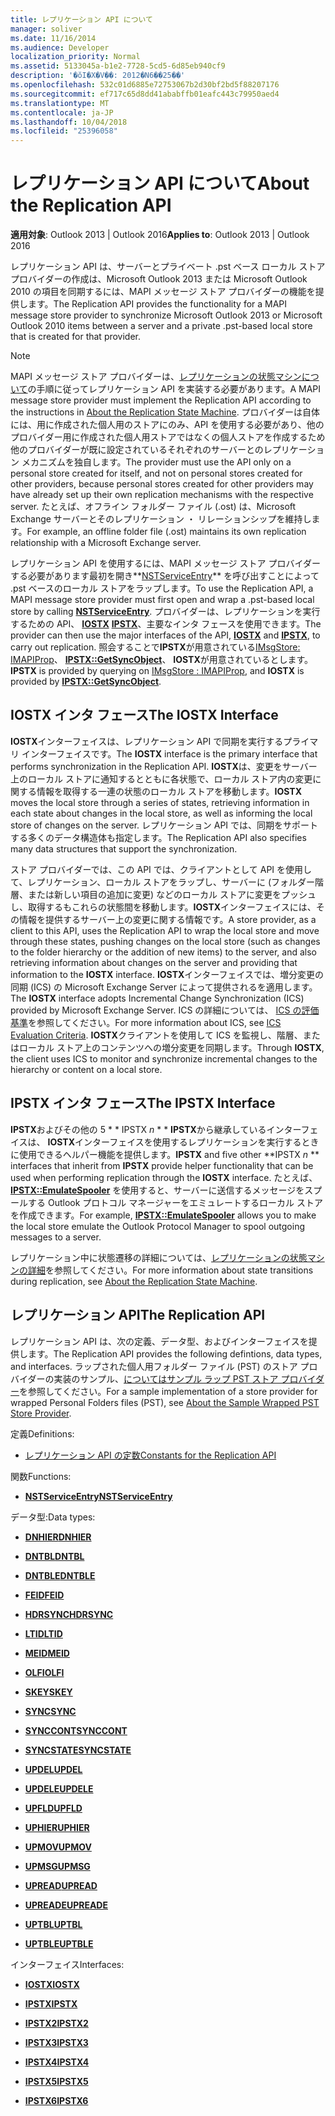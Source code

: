 ```yaml
---
title: レプリケーション API について
manager: soliver
ms.date: 11/16/2014
ms.audience: Developer
localization_priority: Normal
ms.assetid: 5133045a-b1e2-7728-5cd5-6d85eb940cf9
description: '�ŏI�X�V��: 2012�N6��25��'
ms.openlocfilehash: 532c01d6885e72753067b2d30bf2bd5f88207176
ms.sourcegitcommit: ef717c65d8dd41ababffb01eafc443c79950aed4
ms.translationtype: MT
ms.contentlocale: ja-JP
ms.lasthandoff: 10/04/2018
ms.locfileid: "25396058"
---
```

# <a name="about-the-replication-api"></a><span data-ttu-id="be84f-103">レプリケーション API について</span><span class="sxs-lookup"><span data-stu-id="be84f-103">About the Replication API</span></span>

  
  
<span data-ttu-id="be84f-104">**適用対象**: Outlook 2013 | Outlook 2016</span><span class="sxs-lookup"><span data-stu-id="be84f-104">**Applies to**: Outlook 2013 | Outlook 2016</span></span> 
  
<span data-ttu-id="be84f-105">レプリケーション API は、サーバーとプライベート .pst ベース ローカル ストア プロバイダーの作成は、Microsoft Outlook 2013 または Microsoft Outlook 2010 の項目を同期するには、MAPI メッセージ ストア プロバイダーの機能を提供します。</span><span class="sxs-lookup"><span data-stu-id="be84f-105">The Replication API provides the functionality for a MAPI message store provider to synchronize Microsoft Outlook 2013 or Microsoft Outlook 2010 items between a server and a private .pst-based local store that is created for that provider.</span></span> 
  
> [!NOTE]
> <span data-ttu-id="be84f-106">MAPI メッセージ ストア プロバイダーは、[レプリケーションの状態マシンについて](about-the-replication-state-machine.md)の手順に従ってレプリケーション API を実装する必要があります。</span><span class="sxs-lookup"><span data-stu-id="be84f-106">A MAPI message store provider must implement the Replication API according to the instructions in [About the Replication State Machine](about-the-replication-state-machine.md).</span></span> <span data-ttu-id="be84f-107">プロバイダーは自体には、用に作成された個人用のストアにのみ、API を使用する必要があり、他のプロバイダー用に作成された個人用ストアではなくの個人ストアを作成するため他のプロバイダーが既に設定されているそれぞれのサーバーとのレプリケーション メカニズムを独自します。</span><span class="sxs-lookup"><span data-stu-id="be84f-107">The provider must use the API only on a personal store created for itself, and not on personal stores created for other providers, because personal stores created for other providers may have already set up their own replication mechanisms with the respective server.</span></span> <span data-ttu-id="be84f-108">たとえば、オフライン フォルダー ファイル (.ost) は、Microsoft Exchange サーバーとそのレプリケーション ・ リレーションシップを維持します。</span><span class="sxs-lookup"><span data-stu-id="be84f-108">For example, an offline folder file (.ost) maintains its own replication relationship with a Microsoft Exchange server.</span></span> 
  
<span data-ttu-id="be84f-109">レプリケーション API を使用するには、MAPI メッセージ ストア プロバイダーする必要があります最初を開き**[NSTServiceEntry](nstserviceentry.md)** を呼び出すことによって .pst ベースのローカル ストアをラップします。</span><span class="sxs-lookup"><span data-stu-id="be84f-109">To use the Replication API, a MAPI message store provider must first open and wrap a .pst-based local store by calling **[NSTServiceEntry](nstserviceentry.md)**.</span></span> <span data-ttu-id="be84f-110">プロバイダーは、レプリケーションを実行するための API、 **[IOSTX](iostxiunknown.md)** **[IPSTX](ipstxiunknown.md)**、主要なインタ フェースを使用できます。</span><span class="sxs-lookup"><span data-stu-id="be84f-110">The provider can then use the major interfaces of the API, **[IOSTX](iostxiunknown.md)** and **[IPSTX](ipstxiunknown.md)**, to carry out replication.</span></span> <span data-ttu-id="be84f-111">照会することで**IPSTX**が用意されている[IMsgStore: IMAPIProp](imsgstoreimapiprop.md)、 **[IPSTX::GetSyncObject](ipstx-getsyncobject.md)**、 **IOSTX**が用意されているとします。</span><span class="sxs-lookup"><span data-stu-id="be84f-111">**IPSTX** is provided by querying on [IMsgStore : IMAPIProp](imsgstoreimapiprop.md), and **IOSTX** is provided by **[IPSTX::GetSyncObject](ipstx-getsyncobject.md)**.</span></span> 
  
## <a name="the-iostx-interface"></a><span data-ttu-id="be84f-112">IOSTX インタ フェース</span><span class="sxs-lookup"><span data-stu-id="be84f-112">The IOSTX Interface</span></span>

<span data-ttu-id="be84f-113">**IOSTX**インターフェイスは、レプリケーション API で同期を実行するプライマリ インターフェイスです。</span><span class="sxs-lookup"><span data-stu-id="be84f-113">The **IOSTX** interface is the primary interface that performs synchronization in the Replication API.</span></span> <span data-ttu-id="be84f-114">**IOSTX**は、変更をサーバー上のローカル ストアに通知するとともに各状態で、ローカル ストア内の変更に関する情報を取得する一連の状態のローカル ストアを移動します。</span><span class="sxs-lookup"><span data-stu-id="be84f-114">**IOSTX** moves the local store through a series of states, retrieving information in each state about changes in the local store, as well as informing the local store of changes on the server.</span></span> <span data-ttu-id="be84f-115">レプリケーション API では、同期をサポートする多くのデータ構造体も指定します。</span><span class="sxs-lookup"><span data-stu-id="be84f-115">The Replication API also specifies many data structures that support the synchronization.</span></span> 
  
<span data-ttu-id="be84f-116">ストア プロバイダーでは、この API では、クライアントとして API を使用して、レプリケーション、ローカル ストアをラップし、サーバーに (フォルダー階層、または新しい項目の追加に変更) などのローカル ストアに変更をプッシュし、取得するもこれらの状態間を移動します。**IOSTX**インターフェイスには、その情報を提供するサーバー上の変更に関する情報です。</span><span class="sxs-lookup"><span data-stu-id="be84f-116">A store provider, as a client to this API, uses the Replication API to wrap the local store and move through these states, pushing changes on the local store (such as changes to the folder hierarchy or the addition of new items) to the server, and also retrieving information about changes on the server and providing that information to the **IOSTX** interface.</span></span> <span data-ttu-id="be84f-117">**IOSTX**インターフェイスでは、増分変更の同期 (ICS) の Microsoft Exchange Server によって提供されるを適用します。</span><span class="sxs-lookup"><span data-stu-id="be84f-117">The **IOSTX** interface adopts Incremental Change Synchronization (ICS) provided by Microsoft Exchange Server.</span></span> <span data-ttu-id="be84f-118">ICS の詳細については、 [ICS の評価基準](https://msdn.microsoft.com/library/aa579252%28EXCHG.80%29.aspx)を参照してください。</span><span class="sxs-lookup"><span data-stu-id="be84f-118">For more information about ICS, see [ICS Evaluation Criteria](https://msdn.microsoft.com/library/aa579252%28EXCHG.80%29.aspx).</span></span> <span data-ttu-id="be84f-119">**IOSTX**クライアントを使用して ICS を監視し、階層、またはローカル ストア上のコンテンツへの増分変更を同期します。</span><span class="sxs-lookup"><span data-stu-id="be84f-119">Through **IOSTX**, the client uses ICS to monitor and synchronize incremental changes to the hierarchy or content on a local store.</span></span> 
  
## <a name="the-ipstx-interface"></a><span data-ttu-id="be84f-120">IPSTX インタ フェース</span><span class="sxs-lookup"><span data-stu-id="be84f-120">The IPSTX Interface</span></span>

 <span data-ttu-id="be84f-121">**IPSTX**およびその他の 5 \* \* IPSTX *n* \* \* **IPSTX**から継承しているインターフェイスは、 **IOSTX**インターフェイスを使用するレプリケーションを実行するときに使用できるヘルパー機能を提供します。</span><span class="sxs-lookup"><span data-stu-id="be84f-121">**IPSTX** and five other \*\*IPSTX *n* \*\* interfaces that inherit from **IPSTX** provide helper functionality that can be used when performing replication through the **IOSTX** interface.</span></span> <span data-ttu-id="be84f-122">たとえば、 **[IPSTX::EmulateSpooler](ipstx-emulatespooler.md)** を使用すると、サーバーに送信するメッセージをスプールする Outlook プロトコル マネージャーをエミュレートするローカル ストアを作成できます。</span><span class="sxs-lookup"><span data-stu-id="be84f-122">For example, **[IPSTX::EmulateSpooler](ipstx-emulatespooler.md)** allows you to make the local store emulate the Outlook Protocol Manager to spool outgoing messages to a server.</span></span> 
  
<span data-ttu-id="be84f-123">レプリケーション中に状態遷移の詳細については、[レプリケーションの状態マシンの詳細](about-the-replication-state-machine.md)を参照してください。</span><span class="sxs-lookup"><span data-stu-id="be84f-123">For more information about state transitions during replication, see [About the Replication State Machine](about-the-replication-state-machine.md).</span></span>
  
## <a name="the-replication-api"></a><span data-ttu-id="be84f-124">レプリケーション API</span><span class="sxs-lookup"><span data-stu-id="be84f-124">The Replication API</span></span>

<span data-ttu-id="be84f-125">レプリケーション API は、次の定義、データ型、およびインターフェイスを提供します。</span><span class="sxs-lookup"><span data-stu-id="be84f-125">The Replication API provides the following defintions, data types, and interfaces.</span></span> <span data-ttu-id="be84f-126">ラップされた個人用フォルダー ファイル (PST) のストア プロバイダーの実装のサンプル、[についてはサンプル ラップ PST ストア プロバイダー](about-the-sample-wrapped-pst-store-provider.md)を参照してください。</span><span class="sxs-lookup"><span data-stu-id="be84f-126">For a sample implementation of a store provider for wrapped Personal Folders files (PST), see [About the Sample Wrapped PST Store Provider](about-the-sample-wrapped-pst-store-provider.md).</span></span>
  
<span data-ttu-id="be84f-127">定義</span><span class="sxs-lookup"><span data-stu-id="be84f-127">Definitions:</span></span>
  
- [<span data-ttu-id="be84f-128">レプリケーション API の定数</span><span class="sxs-lookup"><span data-stu-id="be84f-128">Constants for the Replication API</span></span>](mapi-constants.md)
    
<span data-ttu-id="be84f-129">関数</span><span class="sxs-lookup"><span data-stu-id="be84f-129">Functions:</span></span>
  
- <span data-ttu-id="be84f-130">**[NSTServiceEntry](nstserviceentry.md)**</span><span class="sxs-lookup"><span data-stu-id="be84f-130">**[NSTServiceEntry](nstserviceentry.md)**</span></span>
    
<span data-ttu-id="be84f-131">データ型:</span><span class="sxs-lookup"><span data-stu-id="be84f-131">Data types:</span></span>
  
- <span data-ttu-id="be84f-132">**[DNHIER](dnhier.md)**</span><span class="sxs-lookup"><span data-stu-id="be84f-132">**[DNHIER](dnhier.md)**</span></span>
    
- <span data-ttu-id="be84f-133">**[DNTBL](dntbl.md)**</span><span class="sxs-lookup"><span data-stu-id="be84f-133">**[DNTBL](dntbl.md)**</span></span>
    
- <span data-ttu-id="be84f-134">**[DNTBLE](dntble.md)**</span><span class="sxs-lookup"><span data-stu-id="be84f-134">**[DNTBLE](dntble.md)**</span></span>
    
- <span data-ttu-id="be84f-135">**[FEID](feid.md)**</span><span class="sxs-lookup"><span data-stu-id="be84f-135">**[FEID](feid.md)**</span></span>
    
- <span data-ttu-id="be84f-136">**[HDRSYNC](hdrsync.md)**</span><span class="sxs-lookup"><span data-stu-id="be84f-136">**[HDRSYNC](hdrsync.md)**</span></span>
    
- <span data-ttu-id="be84f-137">**[LTID](ltid.md)**</span><span class="sxs-lookup"><span data-stu-id="be84f-137">**[LTID](ltid.md)**</span></span>
    
- <span data-ttu-id="be84f-138">**[MEID](meid.md)**</span><span class="sxs-lookup"><span data-stu-id="be84f-138">**[MEID](meid.md)**</span></span>
    
- <span data-ttu-id="be84f-139">**[OLFI](olfi.md)**</span><span class="sxs-lookup"><span data-stu-id="be84f-139">**[OLFI](olfi.md)**</span></span>
    
- <span data-ttu-id="be84f-140">**[SKEY](skey.md)**</span><span class="sxs-lookup"><span data-stu-id="be84f-140">**[SKEY](skey.md)**</span></span>
    
- <span data-ttu-id="be84f-141">**[SYNC](sync.md)**</span><span class="sxs-lookup"><span data-stu-id="be84f-141">**[SYNC](sync.md)**</span></span>
    
- <span data-ttu-id="be84f-142">**[SYNCCONT](synccont.md)**</span><span class="sxs-lookup"><span data-stu-id="be84f-142">**[SYNCCONT](synccont.md)**</span></span>
    
- <span data-ttu-id="be84f-143">**[SYNCSTATE](syncstate.md)**</span><span class="sxs-lookup"><span data-stu-id="be84f-143">**[SYNCSTATE](syncstate.md)**</span></span>
    
- <span data-ttu-id="be84f-144">**[UPDEL](updel.md)**</span><span class="sxs-lookup"><span data-stu-id="be84f-144">**[UPDEL](updel.md)**</span></span>
    
- <span data-ttu-id="be84f-145">**[UPDELE](updele.md)**</span><span class="sxs-lookup"><span data-stu-id="be84f-145">**[UPDELE](updele.md)**</span></span>
    
- <span data-ttu-id="be84f-146">**[UPFLD](upfld.md)**</span><span class="sxs-lookup"><span data-stu-id="be84f-146">**[UPFLD](upfld.md)**</span></span>
    
- <span data-ttu-id="be84f-147">**[UPHIER](uphier.md)**</span><span class="sxs-lookup"><span data-stu-id="be84f-147">**[UPHIER](uphier.md)**</span></span>
    
- <span data-ttu-id="be84f-148">**[UPMOV](upmov.md)**</span><span class="sxs-lookup"><span data-stu-id="be84f-148">**[UPMOV](upmov.md)**</span></span>
    
- <span data-ttu-id="be84f-149">**[UPMSG](upmsg.md)**</span><span class="sxs-lookup"><span data-stu-id="be84f-149">**[UPMSG](upmsg.md)**</span></span>
    
- <span data-ttu-id="be84f-150">**[UPREAD](upread.md)**</span><span class="sxs-lookup"><span data-stu-id="be84f-150">**[UPREAD](upread.md)**</span></span>
    
- <span data-ttu-id="be84f-151">**[UPREADE](upreade.md)**</span><span class="sxs-lookup"><span data-stu-id="be84f-151">**[UPREADE](upreade.md)**</span></span>
    
- <span data-ttu-id="be84f-152">**[UPTBL](uptbl.md)**</span><span class="sxs-lookup"><span data-stu-id="be84f-152">**[UPTBL](uptbl.md)**</span></span>
    
- <span data-ttu-id="be84f-153">**[UPTBLE](uptble.md)**</span><span class="sxs-lookup"><span data-stu-id="be84f-153">**[UPTBLE](uptble.md)**</span></span>
    
<span data-ttu-id="be84f-154">インターフェイス</span><span class="sxs-lookup"><span data-stu-id="be84f-154">Interfaces:</span></span>
  
- <span data-ttu-id="be84f-155">**[IOSTX](iostxiunknown.md)**</span><span class="sxs-lookup"><span data-stu-id="be84f-155">**[IOSTX](iostxiunknown.md)**</span></span>
    
- <span data-ttu-id="be84f-156">**[IPSTX](ipstxiunknown.md)**</span><span class="sxs-lookup"><span data-stu-id="be84f-156">**[IPSTX](ipstxiunknown.md)**</span></span>
    
- <span data-ttu-id="be84f-157">**[IPSTX2](ipstx2ipstx.md)**</span><span class="sxs-lookup"><span data-stu-id="be84f-157">**[IPSTX2](ipstx2ipstx.md)**</span></span>
    
- <span data-ttu-id="be84f-158">**[IPSTX3](ipstx3ipstx2.md)**</span><span class="sxs-lookup"><span data-stu-id="be84f-158">**[IPSTX3](ipstx3ipstx2.md)**</span></span>
    
- <span data-ttu-id="be84f-159">**[IPSTX4](ipstx4ipstx3.md)**</span><span class="sxs-lookup"><span data-stu-id="be84f-159">**[IPSTX4](ipstx4ipstx3.md)**</span></span>
    
- <span data-ttu-id="be84f-160">**[IPSTX5](ipstx5ipstx4.md)**</span><span class="sxs-lookup"><span data-stu-id="be84f-160">**[IPSTX5](ipstx5ipstx4.md)**</span></span>
    
- <span data-ttu-id="be84f-161">**[IPSTX6](ipstx6ipstx5.md)**</span><span class="sxs-lookup"><span data-stu-id="be84f-161">**[IPSTX6](ipstx6ipstx5.md)**</span></span>
    

